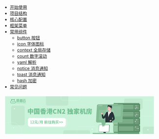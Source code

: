 * [开始使用](start/)
* [项目结构](file/)
* [核心配置](config/)
* [框架菜单](menu/)
* [常用组件](javascript:;)
    - [button 按钮](component/button)
	- [icon 字体图标](component/icon)
    - [context 全局存储](component/context)
	- [count 数字滚动](component/count)
    - [yaml 解析](component/yaml)
	- [notice 消息通知](component/notice)
	- [toast 消息通知](component/toast)
	- [hash 加密](component/hash)
* [常见问题](question/)

<div class="ew-doc-adv-list" style="padding-top:8px;padding-left:8px;padding-right:8px;">
    <a class="ew-doc-adv-item" href="https://www.chamaoyun.com/server/buy.html" target="_blank">
        <img src="image/茶猫云.jpg"/>
    </a>
</div>